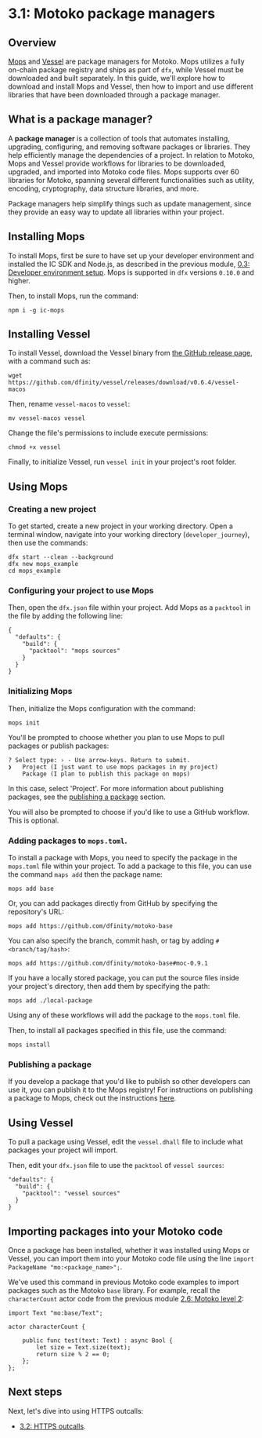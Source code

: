 # 3.1: Motoko package managers

## Overview

[Mops](https://mops.one) and [Vessel](https://github.com/dfinity/vessel) are package managers for Motoko. Mops utilizes a fully on-chain package registry and ships as part of `dfx`, while Vessel must be downloaded and built separately. In this guide, we'll explore how to download and install Mops and Vessel, then how to import and use different libraries that have been downloaded through a package manager. 

## What is a package manager?

A **package manager** is a collection of tools that automates installing, upgrading, configuring, and removing software packages or libraries. They help efficiently manage the dependencies of a project. In relation to Motoko, Mops and Vessel provide workflows for libraries to be downloaded, upgraded, and imported into Motoko code files. Mops supports over 60 libraries for Motoko, spanning several different functionalities such as utility, encoding, cryptography, data structure libraries, and more. 

Package managers help simplify things such as update management, since they provide an easy way to update all libraries within your project. 

## Installing Mops

To install Mops, first be sure to have set up your developer environment and installed the IC SDK and Node.js, as described in the previous module, [0.3: Developer environment setup](../level-0/03-dev-env.md). Mops is supported in `dfx` versions `0.10.0` and higher. 

Then, to install Mops, run the command:

```
npm i -g ic-mops
```

## Installing Vessel

To install Vessel, download the Vessel binary from [the GitHub release page](https://github.com/dfinity/vessel/releases), with a command such as:

```
wget https://github.com/dfinity/vessel/releases/download/v0.6.4/vessel-macos
```

Then, rename `vessel-macos` to `vessel`:

```
mv vessel-macos vessel
```

Change the file's permissions to include execute permissions:

```
chmod +x vessel
```

Finally, to initialize Vessel, run `vessel init` in your project's root folder. 

## Using Mops

### Creating a new project

To get started, create a new project in your working directory. Open a terminal window, navigate into your working directory (`developer_journey`), then use the commands:

```
dfx start --clean --background
dfx new mops_example
cd mops_example
```

### Configuring your project to use Mops

Then, open the `dfx.json` file within your project. Add Mops as a `packtool` in the file by adding the following line:

```
{
  "defaults": {
    "build": {
      "packtool": "mops sources"
    }
  }
}
```

### Initializing Mops

Then, initialize the Mops configuration with the command:

```
mops init
```

You'll be prompted to choose whether you plan to use Mops to pull packages or publish packages:

```
? Select type: › - Use arrow-keys. Return to submit.
❯   Project (I just want to use mops packages in my project)
    Package (I plan to publish this package on mops)
```

In this case, select 'Project'. For more information about publishing packages, see the [publishing a package](#publishing-a-package) section. 

You will also be prompted to choose if you'd like to use a GitHub workflow. This is optional. 

### Adding packages to `mops.toml`. 

To install a package with Mops, you need to specify the package in the `mops.toml` file within your project. To add a package to this file, you can use the command `maps add` then the package name:

```
mops add base
```

Or, you can add packages directly from GitHub by specifying the repository's URL:

```
mops add https://github.com/dfinity/motoko-base
```

You can also specify the branch, commit hash, or tag by adding `#<branch/tag/hash>`:

```
mops add https://github.com/dfinity/motoko-base#moc-0.9.1
```

If you have a locally stored package, you can put the source files inside your project's directory, then add them by specifying the path:

```
mops add ./local-package
```

Using any of these workflows will add the package to the `mops.toml` file.

Then, to install all packages specified in this file, use the command:

```
mops install
```

### Publishing a package

If you develop a package that you'd like to publish so other developers can use it, you can publish it to the Mops registry! For instructions on publishing a package to Mops, check out the instructions [here](https://github.com/ZenVoich/mops#publish-a-package).

## Using Vessel

To pull a package using Vessel, edit the `vessel.dhall` file to include what packages your project will import. 

Then, edit your `dfx.json` file to use the `packtool` of `vessel sources`:

```
"defaults": {
  "build": {
    "packtool": "vessel sources"
  }
}
```


## Importing packages into your Motoko code

Once a package has been installed, whether it was installed using Mops or Vessel, you can import them into your Motoko code file using the line `import PackageName "mo:<package_name>";`.

We've used this command in previous Motoko code examples to import packages such as the Motoko `base` library. For example, recall the `characterCount` actor code from the previous module [2.6: Motoko level 2](../level-2/2.6-motoko-lvl2.md):

```motoko
import Text "mo:base/Text";

actor characterCount {

    public func test(text: Text) : async Bool {
        let size = Text.size(text);
        return size % 2 == 0;
    };
};
```

## Next steps

Next, let's dive into using HTTPS outcalls:

- [3.2: HTTPS outcalls](3.2-https-outcalls.md).



